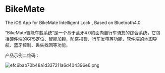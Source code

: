 # BikeMate
The iOS App for BikeMate Intelligent Lock , Based on Bluetooth4.0

“BikeMate智能车载系统”是一个基于蓝牙4.0的面向自行车骑友的综合系统，它包括硬件端的GPS定位、智能加锁、防盗报警、行车发电等功能，软件端的地图导航、蓝牙控制、丢失找回等功能。

产品示例二维码：

![efc6bab70b48a1d337211a6d404396e6.png](https://ooo.0o0.ooo/2015/08/05/55c118ddc702b.png "efc6bab70b48a1d337211a6d404396e6.png")

